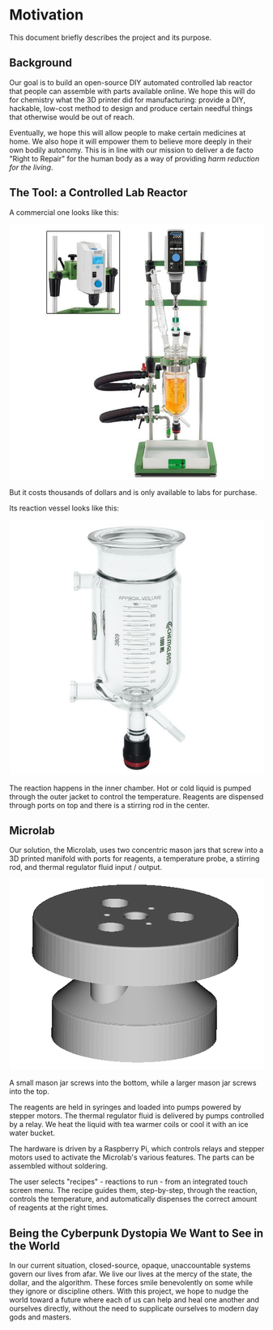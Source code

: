 # Motivation

This document briefly describes the project and its purpose.

## Background

Our goal is to build an open-source DIY automated controlled lab reactor that
people can assemble with parts available online. We hope this will do for chemistry
what the 3D printer did for manufacturing: provide a DIY, hackable, low-cost method to design and produce certain needful things that otherwise would be out of reach.

Eventually, we hope this will allow people to make certain medicines at home. We also hope it will empower them to believe more deeply in their own bodily autonomy. This is in line with our mission to deliver a de facto "Right to Repair" for the human body as a way of providing *harm reduction for the living*.

## The Tool: a Controlled Lab Reactor

A commercial one looks like this:

![commercial lab reactor](media/commercial-lab-reactor.jpg)

But it costs thousands of dollars and is only available to labs for purchase.

Its reaction vessel looks like this:

![commercial reaction vessel](media/commercial-reaction-vessel.jpg)

The reaction happens in the inner chamber. Hot or cold liquid is pumped
through the outer jacket to control the temperature. Reagents are dispensed
through ports on top and there is a stirring rod in the center.

## Microlab

Our solution, the Microlab, uses two concentric mason jars that
screw into a 3D printed manifold with ports for reagents, a temperature probe, a
stirring rod, and thermal regulator fluid input / output.

![von hippel reactor](media/von-hippel-reactor.png)

A small mason jar screws into the bottom, while a larger mason jar screws into
the top.

The reagents are held in syringes and loaded into pumps powered by stepper motors.
The thermal regulator fluid is delivered by pumps controlled by a relay. We heat the liquid with tea
warmer coils or cool it with an ice water bucket.

The hardware is driven by a Raspberry Pi, which controls relays and stepper motors used to activate the Microlab's various features. The parts can be assembled without soldering.

The user selects "recipes" - reactions to run - from an integrated touch screen menu. The recipe guides them, step-by-step, through the reaction, controls the temperature, and automatically dispenses the correct amount of reagents at the right times.

## Being the Cyberpunk Dystopia We Want to See in the World

In our current situation, closed-source, opaque, unaccountable systems govern our lives from afar. We live our lives at the mercy of the state, the dollar, and the algorithm. These forces smile benevolently on some while they ignore or discipline others. With this project, we hope to nudge the world toward a future where each of us can help and heal one another and ourselves directly, without the need to supplicate ourselves to modern day gods and masters.